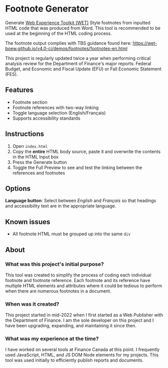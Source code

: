# Footnote Generator
Generate [Web Experience Toolkit (WET)](https://wet-boew.github.io/wet-boew/index-en.html) Style footnotes from inputted HTML code that was produced from Word. This tool is recommended to be used at the beginning of the HTML coding process.

The footnote output complies with TBS guidance found here: https://wet-boew.github.io/v4.0-ci/demos/footnotes/footnotes-en.html

This project is regularly updated twice a year when performing critical analysis review for the Department of Finance's major reports: Federal Budget, and Economic and Fiscal Update (EFU) or Fall Economic Statement (FES).

## Features
* Footnote section
* Footnote references with two-way linking
* Toggle language selection (English/Français)
* Supports accessibility standards

## Instructions
1. Open `index.html`
2. Copy the **entire** HTML body source, paste it and overwrite the contents in the HTML Input box
3. Press the Generate button
4. Toggle the Full Preview to see and test the linking between the references and footnotes

## Options
**Language button**: Select between _English_ and _Français_ so that headings and accessibility text are in the appropriate language.

## Known issues
* All footnote HTML must be grouped up into the same `div`

## About
### What was this project's initial purpose?
This tool was created to simplify the process of coding each individual footnote and footnote reference. 
Each footnote and its reference have multiple HTML elements and attributes where it could be tedious to perform when there are numerous footnotes in a document.

### When was it created?
This project started in mid-2022 when I first started as a Web Publisher with the Department of Finance. I am the sole developer on this project and I have been upgrading, expanding, and maintaining it since then.

### What was my experience at the time?
I have worked on several tools at Finance Canada at this point. I frequently used JavaScript, HTML, and JS DOM Node elements for my projects. This tool was used initially to efficiently publish reports and documents.
